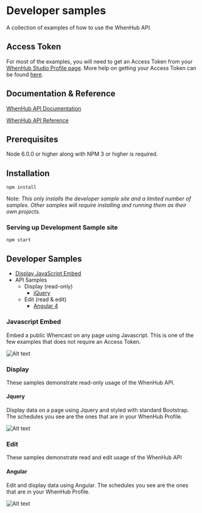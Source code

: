 # Developer samples
A collection of examples of how to use the WhenHub API.

## Access Token
For most of the examples, you will need to get an Access Token from your [WhenHub Studio Profile page](https://studio.whenhub.com/account). More help on getting your Access Token can be found [here](https://developer.whenhub.com/docs/api).

## Documentation & Reference
[WhenHub API Documentation](https://developer.whenhub.com/docs)  

[WhenHub API Reference](https://developer.whenhub.com/v1.0/reference)

## Prerequisites
Node 6.0.0 or higher along with NPM 3 or higher is required.

## Installation
```npm install```

Note: _This only installs the developer sample site and a limited number of samples. Other samples will require installing and running them as their own projects._

### Serving up Development Sample site
```npm start```

## Developer Samples
* [Display JavaScript Embed](#javascript-embed)
* API Samples
    * Display (read-only)
        * [jQuery](#jquery)
    * Edit (read &amp; edit)
        * [Angular 4](#angular)


### Javascript Embed
Embed a public Whencast on any page using Javascript. This is one of the few examples that does not require an Access Token. 

![Alt text](/imgs/JSEmbedExample.png?raw=true "JS Embed Example")


### Display
These samples demonstrate read-only usage of the WhenHub API.

#### Jquery
Display data on a page using Jquery and styled with standard Bootstrap. The schedules you see are the ones that are in your WhenHub Profile.

![Alt text](/imgs/JqueryExample.png?raw=true "Jquery Example")


### Edit
These samples demonstrate read and edit usage of the WhenHub API

#### Angular
Edit and display data using Angular. The schedules you see are the ones that are in your WhenHub Profile.

![Alt text](/imgs/AngularExample.png?raw=true "Angular Example")

